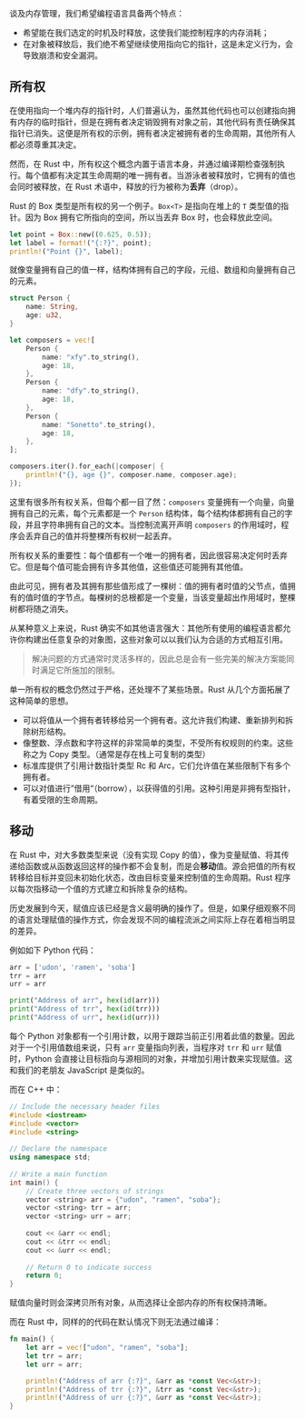 谈及内存管理，我们希望编程语言具备两个特点：

- 希望能在我们选定的时机及时释放，这使我们能控制程序的内存消耗；
- 在对象被释放后，我们绝不希望继续使用指向它的指针，这是未定义行为，会导致崩溃和安全漏洞。

## 所有权

在使用指向一个堆内存的指针时，人们普遍认为，虽然其他代码也可以创建指向拥有内存的临时指针，但是在拥有者决定销毁拥有对象之前，其他代码有责任确保其指针已消失。这便是所有权的示例，拥有者决定被拥有者的生命周期，其他所有人都必须尊重其决定。

然而，在 Rust 中，所有权这个概念内置于语言本身，并通过编译期检查强制执行。每个值都有决定其生命周期的唯一拥有者。当游泳者被释放时，它拥有的值也会同时被释放，在 Rust 术语中，释放的行为被称为**丢弃**（drop）。

Rust 的 Box 类型是所有权的另一个例子。`Box<T>` 是指向在堆上的 `T` 类型值的指针。因为 Box 拥有它所指向的空间，所以当丢弃 Box 时，也会释放此空间。

```rust
let point = Box::new((0.625, 0.5));
let label = format!("{:?}", point);
println!("Point {}", label);
```

就像变量拥有自己的值一样，结构体拥有自己的字段，元组、数组和向量拥有自己的元素。

```rust
struct Person {
    name: String,
    age: u32,
}

let composers = vec![
    Person {
        name: "xfy".to_string(),
        age: 18,
    },
    Person {
        name: "dfy".to_string(),
        age: 18,
    },
    Person {
        name: "Sonetto".to_string(),
        age: 18,
    },
];

composers.iter().for_each(|composer| {
    println!("{}, age {}", composer.name, composer.age);
});
```

这里有很多所有权关系，但每个都一目了然：`composers` 变量拥有一个向量，向量拥有自己的元素，每个元素都是一个 `Person` 结构体，每个结构体都拥有自己的字段，并且字符串拥有自己的文本。当控制流离开声明 `composers` 的作用域时，程序会丢弃自己的值并将整棵所有权树一起丢弃。

所有权关系的重要性：每个值都有一个唯一的拥有者，因此很容易决定何时丢弃它。但是每个值可能会拥有许多其他值，这些值还可能拥有其他值。

由此可见，拥有者及其拥有那些值形成了一棵树：值的拥有者时值的父节点，值拥有的值时值的字节点。每棵树的总根都是一个变量，当该变量超出作用域时，整棵树都将随之消失。

从某种意义上来说，Rust 确实不如其他语言强大：其他所有使用的编程语言都允许你构建出任意复杂的对象图，这些对象可以以我们认为合适的方式相互引用。

>解决问题的方式通常时灵活多样的，因此总是会有一些完美的解决方案能同时满足它所施加的限制。

单一所有权的概念仍然过于严格，还处理不了某些场景。Rust 从几个方面拓展了这种简单的思想。

- 可以将值从一个拥有者转移给另一个拥有者。这允许我们构建、重新排列和拆除树形结构。
- 像整数、浮点数和字符这样的非常简单的类型，不受所有权规则的约束。这些称之为 Copy 类型。（通常是存在栈上可复制的类型）
- 标准库提供了引用计数指针类型 Rc 和 Arc，它们允许值在某些限制下有多个拥有者。
- 可以对值进行”借用“（borrow），以获得值的引用。这种引用是非拥有型指针，有着受限的生命周期。

## 移动

在 Rust 中，对大多数类型来说（没有实现 Copy 的值），像为变量赋值、将其传递给函数或从函数返回这样的操作都不会复制，而是会**移动**值。源会把值的所有权转移给目标并变回未初始化状态，改由目标变量来控制值的生命周期。Rust 程序以每次指移动一个值的方式建立和拆除复杂的结构。

历史发展到今天，赋值应该已经是含义最明确的操作了。但是，如果仔细观察不同的语言处理赋值的操作方式，你会发现不同的编程流派之间实际上存在着相当明显的差异。

例如如下 Python 代码：

```python
arr = ['udon', 'ramen', 'soba']
trr = arr
urr = arr

print("Address of arr", hex(id(arr)))
print("Address of trr", hex(id(trr)))
print("Address of urr", hex(id(urr)))
```

每个 Python 对象都有一个引用计数，以用于跟踪当前正引用着此值的数量。因此对于一个引用值数组来说，只有 `arr` 变量指向列表，当程序对 `trr` 和 `urr` 赋值时，Python 会直接让目标指向与源相同的对象，并增加引用计数来实现赋值。这和我们的老朋友 JavaScript 是类似的。

而在 C++ 中：

```c++
// Include the necessary header files  
#include <iostream>  
#include <vector>  
#include <string>  
  
// Declare the namespace  
using namespace std;  
  
// Write a main function  
int main() {  
    // Create three vectors of strings  
    vector <string> arr = {"udon", "ramen", "soba"};  
    vector <string> trr = arr;  
    vector <string> urr = arr;  
  
    cout << &arr << endl;  
    cout << &trr << endl;  
    cout << &urr << endl;  
  
    // Return 0 to indicate success  
    return 0;  
}
```

赋值向量时则会深拷贝所有对象，从而选择让全部内存的所有权保持清晰。

而在 Rust 中，同样的的代码在默认情况下则无法通过编译：

```rust
fn main() {
    let arr = vec!["udon", "ramen", "soba"];
    let trr = arr;
    let urr = arr;

    println!("Address of arr {:?}", &arr as *const Vec<&str>);
    println!("Address of trr {:?}", &trr as *const Vec<&str>);
    println!("Address of urr {:?}", &urr as *const Vec<&str>);
}
```